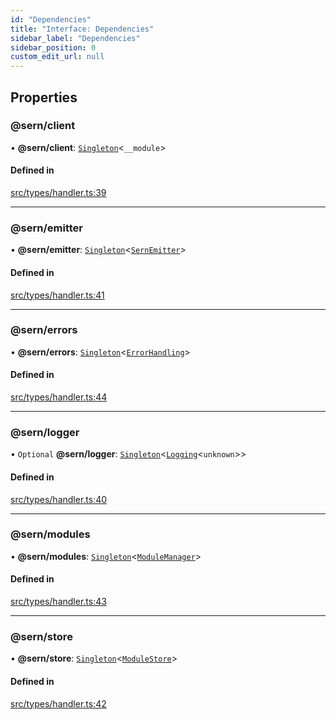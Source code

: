 ```yaml
---
id: "Dependencies"
title: "Interface: Dependencies"
sidebar_label: "Dependencies"
sidebar_position: 0
custom_edit_url: null
---
```


## Properties

### @sern/client

• **@sern/client**: [`Singleton`](../modules.md#singleton)<`__module`\>

#### Defined in

[src/types/handler.ts:39](https://github.com/sern-handler/handler/blob/404a8c7/src/types/handler.ts#L39)

___

### @sern/emitter

• **@sern/emitter**: [`Singleton`](../modules.md#singleton)<[`SernEmitter`](../classes/SernEmitter.md)\>

#### Defined in

[src/types/handler.ts:41](https://github.com/sern-handler/handler/blob/404a8c7/src/types/handler.ts#L41)

___

### @sern/errors

• **@sern/errors**: [`Singleton`](../modules.md#singleton)<[`ErrorHandling`](ErrorHandling.md)\>

#### Defined in

[src/types/handler.ts:44](https://github.com/sern-handler/handler/blob/404a8c7/src/types/handler.ts#L44)

___

### @sern/logger

• `Optional` **@sern/logger**: [`Singleton`](../modules.md#singleton)<[`Logging`](Logging.md)<`unknown`\>\>

#### Defined in

[src/types/handler.ts:40](https://github.com/sern-handler/handler/blob/404a8c7/src/types/handler.ts#L40)

___

### @sern/modules

• **@sern/modules**: [`Singleton`](../modules.md#singleton)<[`ModuleManager`](ModuleManager.md)\>

#### Defined in

[src/types/handler.ts:43](https://github.com/sern-handler/handler/blob/404a8c7/src/types/handler.ts#L43)

___

### @sern/store

• **@sern/store**: [`Singleton`](../modules.md#singleton)<[`ModuleStore`](../classes/ModuleStore.md)\>

#### Defined in

[src/types/handler.ts:42](https://github.com/sern-handler/handler/blob/404a8c7/src/types/handler.ts#L42)
